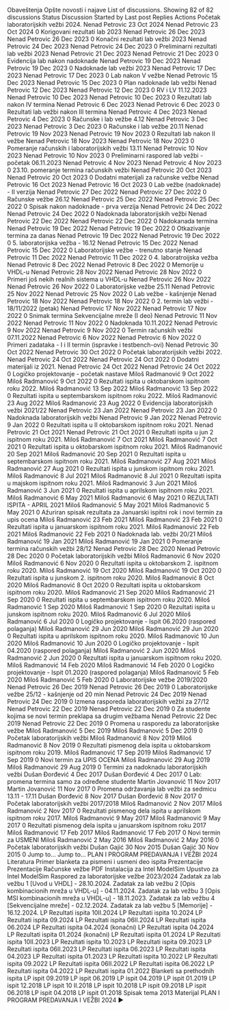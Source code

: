 Obaveštenja
Opšte novosti i najave
List of discussions. Showing 82 of 82 discussions
Status
Discussion Started by Last post Replies
Actions
Početak laboratorijskih vežbi 2024.
Nenad Petrovic
23 Oct 2024
Nenad Petrovic
23 Oct 2024
0
Korigovani rezultati lab 2023
Nenad Petrovic
26 Dec 2023
Nenad Petrovic
26 Dec 2023
0
Konačni rezultati lab vežbi 2023
Nenad Petrovic
24 Dec 2023
Nenad Petrovic
24 Dec 2023
0
Preliminarni rezultati lab vežbi 2023
Nenad Petrovic
21 Dec 2023
Nenad Petrovic
21 Dec 2023
0
Evidencija lab nakon nadoknade
Nenad Petrovic
19 Dec 2023
Nenad Petrovic
19 Dec 2023
0
Nadoknade lab vežbi 2023
Nenad Petrovic
17 Dec 2023
Nenad Petrovic
17 Dec 2023
0
Lab nakon V vežbe
Nenad Petrovic
15 Dec 2023
Nenad Petrovic
15 Dec 2023
0
Plan nadoknade lab vežbi
Nenad Petrovic
12 Dec 2023
Nenad Petrovic
12 Dec 2023
0
RV i LV 11.12.2023
Nenad Petrovic
10 Dec 2023
Nenad Petrovic
10 Dec 2023
0
Rezultati lab nakon IV termina
Nenad Petrovic
6 Dec 2023
Nenad Petrovic
6 Dec 2023
0
Rezultati lab vežbi nakon III termina
Nenad Petrovic
4 Dec 2023
Nenad Petrovic
4 Dec 2023
0
Računske i lab vežbe 4.12
Nenad Petrovic
3 Dec 2023
Nenad Petrovic
3 Dec 2023
0
Računske i lab vežbe 20.11
Nenad Petrovic
19 Nov 2023
Nenad Petrovic
19 Nov 2023
0
Rezultati lab nakon II vežbe
Nenad Petrovic
18 Nov 2023
Nenad Petrovic
18 Nov 2023
0
Pomeranje računskih i laboratorijskih vežbi 13.11
Nenad Petrovic
10 Nov 2023
Nenad Petrovic
10 Nov 2023
0
Preliminarni raspored lab vežbi - početak 06.11.2023
Nenad Petrovic
4 Nov 2023
Nenad Petrovic
4 Nov 2023
0
23.10. pomeranje termina računskih vežbi
Nenad Petrovic
20 Oct 2023
Nenad Petrovic
20 Oct 2023
0
Dodatni materijali za računske vežbe
Nenad Petrovic
16 Oct 2023
Nenad Petrovic
16 Oct 2023
0
Lab vežbe (nadoknade) - II verzija
Nenad Petrovic
27 Dec 2022
Nenad Petrovic
27 Dec 2022
0
Računske vežbe 26.12
Nenad Petrovic
25 Dec 2022
Nenad Petrovic
25 Dec 2022
0
Spisak nakon nadoknade - prva verzija
Nenad Petrovic
24 Dec 2022
Nenad Petrovic
24 Dec 2022
0
Nadoknada laboratorijskih vežbi
Nenad Petrovic
22 Dec 2022
Nenad Petrovic
22 Dec 2022
0
Nadokanada termina
Nenad Petrovic
19 Dec 2022
Nenad Petrovic
19 Dec 2022
0
Otkazivanje termina za danas
Nenad Petrovic
19 Dec 2022
Nenad Petrovic
19 Dec 2022
0
5. laboratorijska vežba - 16.12
Nenad Petrovic
15 Dec 2022
Nenad Petrovic
15 Dec 2022
0
Laboratorijske vežbe - trenutno stanje
Nenad Petrovic
11 Dec 2022
Nenad Petrovic
11 Dec 2022
0
4. laboratroijska vežba
Nenad Petrovic
8 Dec 2022
Nenad Petrovic
8 Dec 2022
0
Memorije u VHDL-u
Nenad Petrovic
28 Nov 2022
Nenad Petrovic
28 Nov 2022
0
Primeri još nekih realnih sistema u VHDL-u
Nenad Petrovic
26 Nov 2022
Nenad Petrovic
26 Nov 2022
0
Laboratorijske vežbe 25.11
Nenad Petrovic
25 Nov 2022
Nenad Petrovic
25 Nov 2022
0
Lab vežbe - kašnjenje
Nenad Petrovic
18 Nov 2022
Nenad Petrovic
18 Nov 2022
0
2. termin lab vežbi - 18/11/2022 (petak)
Nenad Petrovic
17 Nov 2022
Nenad Petrovic
17 Nov 2022
0
Snimak termina Sekvencijalne mreže (I deo)
Nenad Petrovic
11 Nov 2022
Nenad Petrovic
11 Nov 2022
0
Nadoknada 10.11.2022
Nenad Petrovic
9 Nov 2022
Nenad Petrovic
9 Nov 2022
0
Termin računskih vežbi 07.11.2022
Nenad Petrovic
6 Nov 2022
Nenad Petrovic
6 Nov 2022
0
Primeri zadataka - I i II termin (ispravke i testbench-ovi)
Nenad Petrovic
30 Oct 2022
Nenad Petrovic
30 Oct 2022
0
Početak laboratorijskih vežbi 2022.
Nenad Petrovic
24 Oct 2022
Nenad Petrovic
24 Oct 2022
0
Dodatni materijali iz 2021.
Nenad Petrovic
24 Oct 2022
Nenad Petrovic
24 Oct 2022
0
Logičko projektovanje - početak nastave
Miloš Radmanović
9 Oct 2022
Miloš Radmanović
9 Oct 2022
0
Rezultati ispita u oktobarskom ispitnom roku 2022.
Miloš Radmanović
13 Sep 2022
Miloš Radmanović
13 Sep 2022
0
Rezultati ispita u septembarskom ispitnom roku 2022.
Miloš Radmanović
23 Aug 2022
Miloš Radmanović
23 Aug 2022
0
Evidencija laboratorijskih vežbi 2021/22
Nenad Petrovic
23 Jan 2022
Nenad Petrovic
23 Jan 2022
0
Nadoknada laboratorijskih vežbi
Nenad Petrovic
9 Jan 2022
Nenad Petrovic
9 Jan 2022
0
Rezultati ispita u II oktobarskom ispitnom roku 2021.
Nenad Petrovic
21 Oct 2021
Nenad Petrovic
21 Oct 2021
0
Rezultati ispita u jun 2 ispitnom roku 2021.
Miloš Radmanović
7 Oct 2021
Miloš Radmanović
7 Oct 2021
0
Rezultati ispita u oktobarskom ispitnom roku 2021.
Miloš Radmanović
20 Sep 2021
Miloš Radmanović
20 Sep 2021
0
Rezultati ispita u septembarskom ispitnom roku 2021.
Miloš Radmanović
27 Aug 2021
Miloš Radmanović
27 Aug 2021
0
Rezultati ispita u junskom ispitnom roku 2021.
Miloš Radmanović
8 Jul 2021
Miloš Radmanović
8 Jul 2021
0
Rezultati ispita u majskom ispitnom roku 2021.
Miloš Radmanović
3 Jun 2021
Miloš Radmanović
3 Jun 2021
0
Rezultati ispita u aprilskom ispitnom roku 2021.
Miloš Radmanović
6 May 2021
Miloš Radmanović
6 May 2021
0
REZULTATI ISPITA - APRIL 2021
Miloš Radmanović
5 May 2021
Miloš Radmanović
5 May 2021
0
Ažuriran spisak rezultata za Januarski ispitni rok i novi termin za upis ocena
Miloš Radmanović
23 Feb 2021
Miloš Radmanović
23 Feb 2021
0
Rezultati ispita u januarskom ispitnom roku 2021.
Miloš Radmanović
22 Feb 2021
Miloš Radmanović
22 Feb 2021
0
Nadoknada lab. vežbi 20/21
Miloš Radmanović
19 Jan 2021
Miloš Radmanović
19 Jan 2021
0
Pomeranje termina računskih vežbi 28/12
Nenad Petrovic
28 Dec 2020
Nenad Petrovic
28 Dec 2020
0
Početak laboratorijskih vežbi
Miloš Radmanović
6 Nov 2020
Miloš Radmanović
6 Nov 2020
0
Rezultati ispita u oktobarskom 2. ispitnom roku 2020.
Miloš Radmanović
19 Oct 2020
Miloš Radmanović
19 Oct 2020
0
Rezultati ispita u junskom 2. ispitnom roku 2020.
Miloš Radmanović
8 Oct 2020
Miloš Radmanović
8 Oct 2020
0
Rezultati ispita u oktobarskom ispitnom roku 2020.
Miloš Radmanović
21 Sep 2020
Miloš Radmanović
21 Sep 2020
0
Rezultati ispita u septembarskom ispitnom roku 2020.
Miloš Radmanović
1 Sep 2020
Miloš Radmanović
1 Sep 2020
0
Rezultati ispita u junskom ispitnom roku 2020.
Miloš Radmanović
6 Jul 2020
Miloš Radmanović
6 Jul 2020
0
Logičko projektovanje - Ispit 06.2020 (raspored polaganja)
Miloš Radmanović
29 Jun 2020
Miloš Radmanović
29 Jun 2020
0
Rezultati ispita u aprilskom ispitnom roku 2020.
Miloš Radmanović
10 Jun 2020
Miloš Radmanović
10 Jun 2020
0
Logičko projektovanje - Ispit 04.2020 (raspored polaganja)
Miloš Radmanović
2 Jun 2020
Miloš Radmanović
2 Jun 2020
0
Rezultati ispita u januarskom ispitnom roku 2020.
Miloš Radmanović
14 Feb 2020
Miloš Radmanović
14 Feb 2020
0
Logičko projektovanje - Ispit 01.2020 (raspored polaganja)
Miloš Radmanović
5 Feb 2020
Miloš Radmanović
5 Feb 2020
0
Laboratorijske vežbe 2019/2020
Nenad Petrovic
26 Dec 2019
Nenad Petrovic
26 Dec 2019
0
Laboratorijske vežbe 25/12 - kašnjenje od 20 min
Nenad Petrovic
24 Dec 2019
Nenad Petrovic
24 Dec 2019
0
Izmena rasporeda laboratorijskih vežbi za 27/12
Nenad Petrovic
22 Dec 2019
Nenad Petrovic
22 Dec 2019
0
Za studente kojima se novi termin preklapa sa drugim vežbama
Nenad Petrovic
22 Dec 2019
Nenad Petrovic
22 Dec 2019
0
Promena u rasporedu za laboratorijske vežbe
Miloš Radmanović
5 Dec 2019
Miloš Radmanović
5 Dec 2019
0
Početak laboratorijskih vežbi
Miloš Radmanović
8 Nov 2019
Miloš Radmanović
8 Nov 2019
0
Rezultati pismenog dela ispita u oktobarskom ispitnom roku 2019.
Miloš Radmanović
17 Sep 2019
Miloš Radmanović
17 Sep 2019
0
Novi termin za UPIS OCENA
Miloš Radmanović
29 Aug 2019
Miloš Radmanović
29 Aug 2019
0
Termini za nadoknadu laboratorijskih vežbi
Dušan Đorđević
4 Dec 2017
Dušan Đorđević
4 Dec 2017
0
Lab: promena termina samo za određene studente
Martin Jovanović
11 Nov 2017
Martin Jovanović
11 Nov 2017
0
Promena održavanja lab vežbi za sedmicu 13.11 - 17.11
Dušan Đorđević
8 Nov 2017
Dušan Đorđević
8 Nov 2017
0
Početak laboratorijskih vežbi 2017/2018
Miloš Radmanović
2 Nov 2017
Miloš Radmanović
2 Nov 2017
0
Rezultati pismenog dela ispita u aprilskom ispitnom roku 2017.
Miloš Radmanović
9 May 2017
Miloš Radmanović
9 May 2017
0
Rezultati pismenog dela ispita u januarskom ispitnom roku 2017
Miloš Radmanović
17 Feb 2017
Miloš Radmanović
17 Feb 2017
0
Novi termin za USMENI
Miloš Radmanović
2 May 2016
Miloš Radmanović
2 May 2016
0
Početak laboratorijskih vežbi
Dušan Gajić
30 Nov 2015
Dušan Gajić
30 Nov 2015
0
Jump to...
                    Jump to...
                    PLAN I PROGRAM PREDAVANJA I VEŽBI 2024
                    Literatura
                    Primer blanketa za pismeni i usmeni deo ispita
                    Prezentacije
                    Prezentacije
                    Računske vežbe PDF
                    Instalacija za Intel ModelSim
                    Upustvo za Intel ModelSim
                    Raspored za laboratorijske vežbe 2023/2024
                    Zadatak za lab vežbu 1 [Uvod u VHDL] - 28.10.2024.
                    Zadatak za lab vežbu 2 [Opis kombinacionih mreža u VHDL-u] - 04.11.2024.
                    Zadatak za lab vežbu 3 [Opis MSI kombinacionih mreža u VHDL-u] - 18.11.2023.
                    Zadatak za lab vežbu 4 [Sekvencijalne mreže] - 02.12.2024.
                    Zadatak za lab vežbu 5 [Memorije] - 16.12.2024.
                    LP Rezultati ispita 10II.2024
                    LP Rezultati ispita 10.2024
                    LP Rezultati ispita 09.2024
                    LP Rezultati ispita 06II.2024
                    LP Rezultati ispita 06.2024
                    LP Rezultati ispita 04.2024 (konačni)
                    LP Rezultati ispita 04.2024
                    LP Rezultati ispita 01.2024 (konačni)
                    LP Rezultati ispita 01.2024
                    LP Rezultati ispita 10II.2023
                    LP Rezultati ispita 10.2023
                    LP Rezultati ispita 09.2023
                    LP Rezultati ispita 06II.2023
                    LP Rezultati ispita 06.2023
                    LP Rezultati ispita 04.2023
                    LP Rezultati ispita 01.2023
                    LP Rezultati ispita 10.2022
                    LP Rezultati ispita 09.2022
                    LP Rezultati ispita 06II.2022
                    LP Rezultati ispita 06.2022
                    LP Rezultati ispita 04.2022
                    LP Rezultati ispita 01.2022
                    Blanketi sa prethodnih ispita
                    LP ispit 09.2019
                    LP ispit 06.2019
                    LP ispit 04.2019
                    LP ispit 01.2019
                    LP ispit 12.2018
                    LP ispit 10 II.2018
                    LP ispit 10.2018
                    LP ispit 09.2018
                    LP ispit 06.2018
                    LP ispit 04.2018
                    LP ispit 01.2018
                    Spisak tema 2013
                    Materijal
         PLAN I PROGRAM PREDAVANJA I VEŽBI 2024 ►